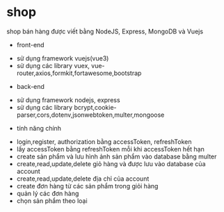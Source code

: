 # shop
shop bán hàng được viết bằng NodeJS, Express, MongoDB và Vuejs

+ front-end
- sử dụng framework vuejs(vue3)
- sử dụng các library vuex, vue-router,axios,formkit,fortawesome,bootstrap



+ back-end
- sử dụng framework nodejs, express
- sử dụng các library bcrypt,cookie-parser,cors,dotenv,jsonwebtoken,multer,mongoose



+ tính năng chính
- login,register, authorization bằng accessToken, refreshToken
- lấy accessToken bằng refreshToken mỗi khi accessToken hết hạn
- create sản phẩm và lưu hình ảnh sản phẩm vào database bằng multer 
- create,read,update,delete giỏ hàng và được lưu vào database của account
- create,read,update,delete địa chỉ của account
- create đơn hàng từ các sản phẩm trong giỏi hàng
- quản lý các đơn hàng
- chọn sản phẩm theo loại

